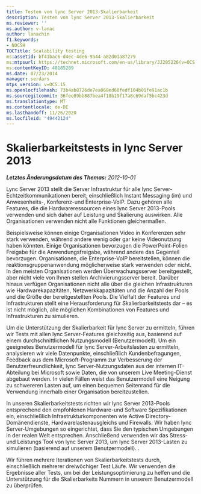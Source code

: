 ```yaml
---
title: Testen von lync Server 2013-Skalierbarkeit
description: Testen von lync Server 2013-Skalierbarkeit
ms.reviewer: ''
ms.author: v-lanac
author: lanachin
f1.keywords:
- NOCSH
TOCTitle: Scalability testing
ms:assetid: bf41bac6-d4ec-4de6-9a44-a82d01a87279
ms:mtpsurl: https://technet.microsoft.com/en-us/library/JJ205226(v=OCS.15)
ms:contentKeyID: 48185289
ms.date: 07/23/2014
manager: serdars
mtps_version: v=OCS.15
ms.openlocfilehash: 73b4ab8726de7ea068ed60fedf104b01fe91ac1b
ms.sourcegitcommit: 36fee89bb887bea4f18b19f17a8c69daf5bc423d
ms.translationtype: MT
ms.contentlocale: de-DE
ms.lasthandoff: 11/26/2020
ms.locfileid: "49442124"
---
```

# <a name="scalability-testing-in-lync-server-2013"></a>Skalierbarkeitstests in lync Server 2013

<div data-xmlns="http://www.w3.org/1999/xhtml">

<div class="topic" data-xmlns="http://www.w3.org/1999/xhtml" data-msxsl="urn:schemas-microsoft-com:xslt" data-cs="https://msdn.microsoft.com/">

<div data-asp="https://msdn2.microsoft.com/asp">



</div>

<div id="mainSection">

<div id="mainBody">

<span> </span>

_**Letztes Änderungsdatum des Themas:** 2012-10-01_

Lync Server 2013 stellt die Server Infrastruktur für alle lync Server-Echtzeitkommunikationen bereit, einschließlich Instant Messaging (im) und Anwesenheits-, Konferenz-und Enterprise-VoIP. Dazu gehören alle Features, die die Hardwareressourcen eines lync Server 2013-Pools verwenden und sich daher auf Leistung und Skalierung auswirken. Alle Organisationen verwenden nicht alle Funktionen gleichermaßen.

Beispielsweise können einige Organisationen Video in Konferenzen sehr stark verwenden, während andere wenig oder gar keine Videonutzung haben könnten. Einige Organisationen bevorzugen die PowerPoint-Folien Freigabe für die Anwendungsfreigabe, während andere das Gegenteil bevorzugen. Organisationen, die Enterprise-VoIP bereitstellen, können die reaktionsgruppenanwendung möglicherweise stark verwenden oder nicht. In den meisten Organisationen werden Überwachungsserver bereitgestellt, aber nicht viele von Ihnen stellen Archivierungsserver bereit. Darüber hinaus verfügen Organisationen nicht alle über die gleichen Infrastrukturen wie Hardwarekapazitäten, Netzwerkkapazitäten und die Anzahl der Pools und die Größe der bereitgestellten Pools. Die Vielfalt der Features und Infrastrukturen stellt eine Herausforderung für Skalierbarkeitstests dar – es ist nicht möglich, alle möglichen Kombinationen von Features und Infrastrukturen zu simulieren.

Um die Unterstützung der Skalierbarkeit für lync Server zu ermitteln, führen wir Tests mit allen lync Server-Features gleichzeitig aus, basierend auf einem durchschnittlichen Nutzungsmodell (Benutzermodell). Um ein geeignetes Benutzermodell für lync Server-Arbeitslasten zu ermitteln, analysieren wir viele Datenpunkte, einschließlich Kundenbefragungen, Feedback aus dem Microsoft-Programm zur Verbesserung der Benutzerfreundlichkeit, lync Server-Nutzungsdaten aus der internen IT-Abteilung bei Microsoft sowie Daten, die von unserem Live Meeting-Dienst abgebaut werden. In vielen Fällen weist das Benutzermodell eine Neigung zu schwereren Lasten auf, um einen bequemen Seitenrand für die Verwendung innerhalb einer Organisation bereitzustellen.

In unseren Skalierbarkeitstests richten wir lync Server 2013-Pools entsprechend den empfohlenen Hardware-und Software Spezifikationen ein, einschließlich Infrastrukturkomponenten wie Active Directory-Domänendienste, Hardwarelastenausgleichs und Firewalls. Wir haben lync Server-Umgebungen so eingerichtet, dass Sie den typischen Umgebungen in der realen Welt entsprechen. Anschließend verwenden wir das Stress-und Leistungs Tool von lync Server 2013, um lync Server 2013-Lasten zu simulieren (basierend auf unserem Benutzermodell). .

Wir führen mehrere Iterationen von Skalierbarkeitstests durch, einschließlich mehrerer dreiwöchiger Test Läufe. Wir verwenden die Ergebnisse aller Tests, um bei der Leistungsoptimierung zu helfen und die Unterstützung für die Skalierbarkeits Nummern in unserem Benutzermodell zu überprüfen.

</div>

<span> </span>

</div>

</div>

</div>

